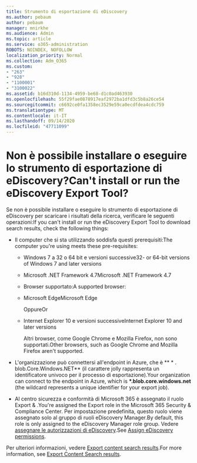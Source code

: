 ```yaml
---
title: Strumento di esportazione di eDiscovery
ms.author: pebaum
author: pebaum
manager: mnirkhe
ms.audience: Admin
ms.topic: article
ms.service: o365-administration
ROBOTS: NOINDEX, NOFOLLOW
localization_priority: Normal
ms.collection: Adm_O365
ms.custom:
- "263"
- "928"
- "1100001"
- "3100022"
ms.assetid: b16d310d-1134-4959-be68-d1c0ad463930
ms.openlocfilehash: 55f29fae0878917eaf2972ba1dfd3c5b8a26ce54
ms.sourcegitcommit: c6692ce0fa1358ec3529e59ca0ecdfdea4cdc759
ms.translationtype: MT
ms.contentlocale: it-IT
ms.lasthandoff: 09/14/2020
ms.locfileid: "47711099"
---
```

# <a name="cant-install-or-run-the-ediscovery-export-tool"></a><span data-ttu-id="6b077-102">Non è possibile installare o eseguire lo strumento di esportazione di eDiscovery?</span><span class="sxs-lookup"><span data-stu-id="6b077-102">Can't install or run the eDiscovery Export Tool?</span></span>

<span data-ttu-id="6b077-103">Se non è possibile installare o eseguire lo strumento di esportazione di eDiscovery per scaricare i risultati della ricerca, verificare le seguenti operazioni:</span><span class="sxs-lookup"><span data-stu-id="6b077-103">If you can't install or run the eDiscovery Export Tool to download search results, check the following things:</span></span>
  
- <span data-ttu-id="6b077-104">Il computer che si sta utilizzando soddisfa questi prerequisiti:</span><span class="sxs-lookup"><span data-stu-id="6b077-104">The computer you're using meets these pre-requisites:</span></span>

  - <span data-ttu-id="6b077-105">Windows 7 a 32 o 64 bit e versioni successive</span><span class="sxs-lookup"><span data-stu-id="6b077-105">32- or 64-bit versions of Windows 7 and later versions</span></span>

  - <span data-ttu-id="6b077-106">Microsoft .NET Framework 4.7</span><span class="sxs-lookup"><span data-stu-id="6b077-106">Microsoft .NET Framework 4.7</span></span>

  - <span data-ttu-id="6b077-107">Browser supportato:</span><span class="sxs-lookup"><span data-stu-id="6b077-107">A supported browser:</span></span>

  - <span data-ttu-id="6b077-108">Microsoft Edge</span><span class="sxs-lookup"><span data-stu-id="6b077-108">Microsoft Edge</span></span>

    <span data-ttu-id="6b077-109">Oppure</span><span class="sxs-lookup"><span data-stu-id="6b077-109">Or</span></span>

  - <span data-ttu-id="6b077-110">Internet Explorer 10 e versioni successive</span><span class="sxs-lookup"><span data-stu-id="6b077-110">Internet Explorer 10 and later versions</span></span>

    <span data-ttu-id="6b077-111">Altri browser, come Google Chrome e Mozilla Firefox, non sono supportati.</span><span class="sxs-lookup"><span data-stu-id="6b077-111">Other browsers, such as Google Chrome and Mozilla Firefox aren't supported.</span></span>

- <span data-ttu-id="6b077-112">L'organizzazione può connettersi all'endpoint in Azure, che è \*\* \* . blob.Core.Windows.NET\*\* (il carattere jolly rappresenta un identificatore univoco per il processo di esportazione).</span><span class="sxs-lookup"><span data-stu-id="6b077-112">Your organization can connect to the endpoint in Azure, which is **\*.blob.core.windows.net** (the wildcard represents a unique identifier for your export job).</span></span>

- <span data-ttu-id="6b077-113">Al centro sicurezza e conformità di Microsoft 365 è assegnato il ruolo Export &amp; .</span><span class="sxs-lookup"><span data-stu-id="6b077-113">You're assigned the Export role in the Microsoft 365 Security &amp; Compliance Center.</span></span> <span data-ttu-id="6b077-114">Per impostazione predefinita, questo ruolo viene assegnato solo al gruppo di ruoli eDiscovery Manager.</span><span class="sxs-lookup"><span data-stu-id="6b077-114">By default, this role is only assigned to the eDiscovery Manager role group.</span></span> <span data-ttu-id="6b077-115">Vedere [assegnare le autorizzazioni di eDiscovery](https://docs.microsoft.com/microsoft-365/compliance/assign-ediscovery-permissions).</span><span class="sxs-lookup"><span data-stu-id="6b077-115">See [Assign eDiscovery permissions](https://docs.microsoft.com/microsoft-365/compliance/assign-ediscovery-permissions).</span></span>

<span data-ttu-id="6b077-116">Per ulteriori informazioni, vedere [Export content search results](https://docs.microsoft.com/microsoft-365/compliance/export-search-results).</span><span class="sxs-lookup"><span data-stu-id="6b077-116">For more information, see [Export Content Search results](https://docs.microsoft.com/microsoft-365/compliance/export-search-results).</span></span>
  